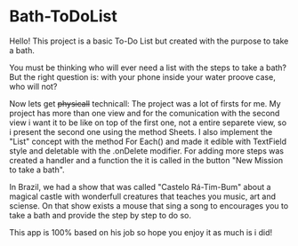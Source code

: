 # Bath-ToDoList
Hello! This project is a basic To-Do List but created with the purpose to take a bath. 

You must be thinking who will ever need a list with the steps to take a bath? But the right question is: with your phone inside your water proove case, who will not?

Now lets get ~~physicall~~ technicall: The project was a lot of firsts for me. My project has more than one view and for the comunication with the second view i want it to be like on top of the first one, not a entire separete view, so i present the second one using the method Sheets. I also implement the "List" concept with the method For Each() and made it edible with TextField style and deletable with the .onDelete modifier. For adding more steps was created a handler and a function the it is called in the button "New Mission to take a bath".

In Brazil, we had a show that was 
called "Castelo Rá-Tim-Bum" about a magical castle with wonderfull creatures that teaches you music, art and sciense. On that show exists a mouse that sing a song to encourages you to take a bath and provide the step by step to do so.

This app is 100% based on his job so hope you enjoy it as much is i did!
